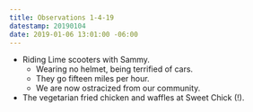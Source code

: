 ```yaml
---
title: Observations 1-4-19
datestamp: 20190104
date: 2019-01-06 13:01:00 -06:00
---
```


- Riding Lime scooters with Sammy.
	- Wearing no helmet, being terrified of cars.
	- They go fifteen miles per hour.
	- We are now ostracized from our community.
- The vegetarian fried chicken and waffles at Sweet Chick (!).
